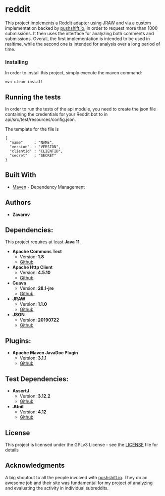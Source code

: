 # reddit

This project implements a Reddit adapter using [JRAW](https://github.com/mattbdean/JRAW)
and via a custom implementation backed by [pushshift.io](https://pushshift.io/), in order to request more than 1000 submissions.
It then uses the interface for analyzing both comments and submissions.
Overall, the first implementation is intended to be used in realtime, while the second one is intended for analysis over a long period of time.

### Installing

In order to install this project, simply execute the maven command:

```
mvn clean install
```

## Running the tests

In order to run the tests of the api module, you need to create the json file containing the credentials for your Reddit bot to in api/src/test/resources/config.json.

The template for the file is
```
{
  "name"     : "NAME",
  "version"  : "VERSION",
  "clientId" : "CLIENTID",
  "secret"   : "SECRET"
}
```

## Built With

* [Maven](https://maven.apache.org/) - Dependency Management

## Authors

* **Zavarov**

## Dependencies:

This project requires at least **Java 11**.  
 * **Apache Commons Text**
   * Version: **1.8**
   * [Github](https://github.com/apache/commons-text)
 * **Apache Http Client**
   * Version: **4.5.10**
   * [Github](https://github.com/apache/httpcomponents-client)
 * **Guava**
   * Version: **28.1-jre**
   * [Github](https://github.com/google/guava)
 * **JRAW**
   * Version: **1.1.0**
   * [Github](https://github.com/mattbdean/JRAW)
 * **JSON**
   * Version: **20190722**
   * [Github](https://github.com/stleary/JSON-java)

## Plugins:
 * **Apache Maven JavaDoc Plugin**
   * Version: **3.1.1**
   * [Github](https://github.com/apache/maven-javadoc-plugin)

## Test Dependencies:
 * **AssertJ**
   * Version: **3.12.2**
   * [Github](https://github.com/joel-costigliola/assertj-core)
 * **JUnit**
   * Version: **4.12**
   * [Github](https://github.com/junit-team/junit4)

## License

This project is licensed under the GPLv3 License - see the [LICENSE](LICENSE) file for details

## Acknowledgments
A big shoutout to all the people involved with [pushshift.io](https://pushshift.io/). They do an awesome job
and their site was fundamental for my project of analyzing and evaluating the activity in individual subreddits.
